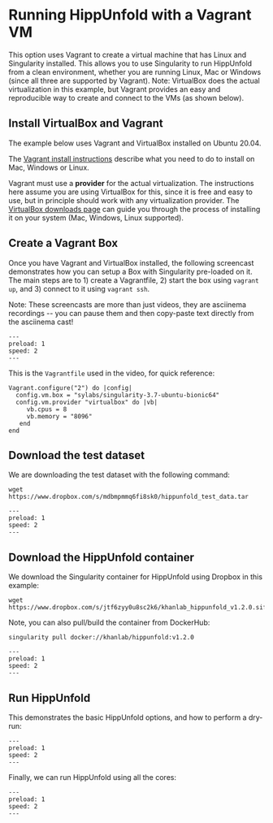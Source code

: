 # Running HippUnfold with a Vagrant VM

This option uses Vagrant to create a virtual machine that has Linux
and Singularity installed. This allows you to use Singularity to run HippUnfold 
from a clean environment, whether you are running Linux, Mac or Windows (since all
three are supported by Vagrant). Note: VirtualBox does the actual 
virtualization in this example, but Vagrant provides an easy and reproducible way to create and 
connect to the VMs (as shown below).


## Install VirtualBox and Vagrant

The example below uses Vagrant and VirtualBox installed on Ubuntu 20.04. 

The [Vagrant install instructions](https://developer.hashicorp.com/vagrant/downloads) describe
what you need to do to install on Mac, Windows or Linux.

Vagrant must use a **provider** for the actual virtualization. The instructions here assume you
are using VirtualBox for this, since it is free and easy to use, but in principle should work with any
virtualization provider.  The [VirtualBox downloads page](https://www.virtualbox.org/wiki/Downloads) 
can guide you through the process of installing it on your system (Mac, Windows, Linux supported).


## Create a Vagrant Box 

Once you have Vagrant and VirtualBox installed, the following screencast demonstrates 
how you can setup a Box with Singularity pre-loaded on it. The main steps are to 1) create a Vagrantfile, 2) start the box using `vagrant up`, and 3) connect to it using `vagrant ssh`.

Note: These screencasts are more than just videos, they are asciinema recordings -- you can pause them and then copy-paste text
directly from the asciinema cast!

```{asciinema} ../casts/vagrant_hippunfold_setup.cast
---
preload: 1
speed: 2
---
```

This is the `Vagrantfile` used in the video, for quick reference:
```
Vagrant.configure("2") do |config|
  config.vm.box = "sylabs/singularity-3.7-ubuntu-bionic64"
  config.vm.provider "virtualbox" do |vb|
     vb.cpus = 8
     vb.memory = "8096"
   end
end
```


## Download the test dataset

We are downloading the test dataset with the following 
command:
```
wget https://www.dropbox.com/s/mdbmpmmq6fi8sk0/hippunfold_test_data.tar
```


```{asciinema} ../casts/vagrant_hippunfold_get_data.cast
---
preload: 1
speed: 2
---
```


## Download the HippUnfold container

We download the Singularity container for HippUnfold using
Dropbox in this example:
```
wget https://www.dropbox.com/s/jtf6zyy0u8sc2k6/khanlab_hippunfold_v1.2.0.sif
```

Note, you can also pull/build the container from DockerHub:
```
singularity pull docker://khanlab/hippunfold:v1.2.0
```

```{asciinema} ../casts/vagrant_hippunfold_get_app_dropbox.cast
---
preload: 1
speed: 2
---
```

## Run HippUnfold
This demonstrates the basic HippUnfold options, and how
to perform a dry-run:

```{asciinema} ../casts/vagrant_hippunfold_dryrun.cast
---
preload: 1
speed: 2
---
```

Finally, we can run HippUnfold using all the cores:

```{asciinema} ../casts/vagrant_hippunfold_run.cast
---
preload: 1
speed: 2
---
```


